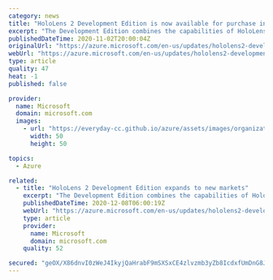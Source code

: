 ```yaml
---
category: news
title: "HoloLens 2 Development Edition is now available for purchase in the United States"
excerpt: "The Development Edition combines the capabilities of HoloLens 2 with Azure, Unity, and Pixyz to empower developers to build interactive experiences and render 3D holographic content with people, places, and things."
publishedDateTime: 2020-11-02T20:00:04Z
originalUrl: "https://azure.microsoft.com/en-us/updates/hololens2-development-edition-is-now-available-in-the-us/"
webUrl: "https://azure.microsoft.com/en-us/updates/hololens2-development-edition-is-now-available-in-the-us/"
type: article
quality: 47
heat: -1
published: false

provider:
  name: Microsoft
  domain: microsoft.com
  images:
    - url: "https://everyday-cc.github.io/azure/assets/images/organizations/microsoft.com-50x50.jpg"
      width: 50
      height: 50

topics:
  - Azure

related:
  - title: "HoloLens 2 Development Edition expands to new markets"
    excerpt: "The Development Edition combines the capabilities of HoloLens 2 with Azure, Unity, and Pixyz to empower developers to build interactive experiences and render 3D holographic content with people, places, and things."
    publishedDateTime: 2020-12-08T06:00:19Z
    webUrl: "https://azure.microsoft.com/en-us/updates/hololens2-development-edition-expanded-markets/"
    type: article
    provider:
      name: Microsoft
      domain: microsoft.com
    quality: 52

secured: "geOX/X86dnvI0zWeJ4IkyjQaHrabF9mSXSxCE4zlvzmb3yZb8IcdxfUmDnG8JvpU6+PTrf5304xn+05vSS7en4h4yrjH8hU80JbyvWzouoX3TWkQ1TnCuxw0NZ6CjRh5AJUB53kdfgfn7cMMcYqwh54rcE3voyGwtgTT3gxlqg3+GjVyPoq98pmvLmAJKLKNo3a0xtIRRVxMkr/UDYh9H7lagB/CYh7cCB7R832c6P0+V4lEckoHrRtUu4XJHnrjAx28zXked3V4kdOb9Va5tJyHFk/bn/IYLbS1nPYe+PukqmYuzX3U9ndi7E41meEewHNxSiL2I5Rqbg3m9awSgWL+f/imrSizYP/KC53gErk=;8H8dPtUp9EpRJGu6YUk8Ww=="
---
```


